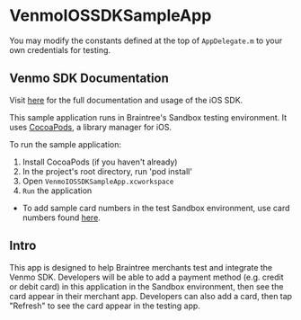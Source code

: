 VenmoIOSSDKSampleApp
=================

You may modify the constants defined at the top of `AppDelegate.m` to your own credentials for testing.

## Venmo SDK Documentation ##

Visit [here](https://www.braintreepayments.com/docs/ios) for the full documentation and usage of the iOS SDK.

This sample application runs in Braintree's Sandbox testing environment. It uses [CocoaPods](http://www.cocoapods.org/), a library manager for iOS.

To run the sample application:

1. Install CocoaPods (if you haven't already)
2. In the project's root directory, run 'pod install'
3. Open `VenmoIOSSDKSampleApp.xcworkspace`
4. `Run` the application

* To add sample card numbers in the test Sandbox environment, use card numbers found [here](https://www.braintreepayments.com/docs/ruby/reference/sandbox).

## Intro ##

This app is designed to help Braintree merchants test and integrate the Venmo SDK. Developers will be able to add a payment method (e.g. credit or debit card) in this application in the Sandbox environment, then see the card appear in their merchant app. Developers can also add a card, then tap "Refresh" to see the card appear in the testing app.

